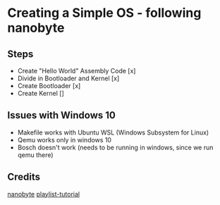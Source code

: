 # Creating a Simple OS - following nanobyte

## Steps
* Create "Hello World" Assembly Code [x]
* Divide in Bootloader and Kernel [x]
* Create Bootloader [x]
* Create Kernel []

## Issues with Windows 10
- Makefile works with Ubuntu WSL (Windows Subsystem for Linux)
- Qemu works only in windows 10
- Bosch doesn't work (needs to be running in windows, since we run qemu there)

## Credits
[nanobyte](https://www.youtube.com/channel/UCSPIuWADJIMIf9Erf--XAsA)
[playlist-tutorial](https://www.youtube.com/watch?v=9t-SPC7Tczc&list=PLFjM7v6KGMpiH2G-kT781ByCNC_0pKpPN&ab_channel=nanobyte)
